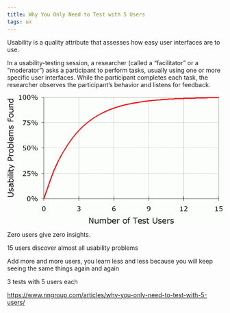 ```yaml
---
title: Why You Only Need to Test with 5 Users
tags: ux
---
```


Usability is a quality attribute that assesses how easy user interfaces are to use. 

In a usability-testing session, a researcher (called a “facilitator” or a “moderator”) asks a participant to perform tasks, usually using one or more specific user interfaces. While the participant completes each task, the researcher observes the participant’s behavior and listens for feedback.

![](/assets/static/img/user-testing-diminshing-returns-curve.gif)

Zero users give zero insights.

15 users discover almost all usability problems 

Add more and more users, you learn less and less because you will keep seeing the same things again and again

3 tests with 5 users each 

<https://www.nngroup.com/articles/why-you-only-need-to-test-with-5-users/>
